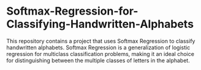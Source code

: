 # Softmax-Regression-for-Classifying-Handwritten-Alphabets
This repository contains a project that uses Softmax Regression to classify handwritten alphabets. Softmax Regression is a generalization of logistic regression for multiclass classification problems, making it an ideal choice for distinguishing between the multiple classes of letters in the alphabet.
